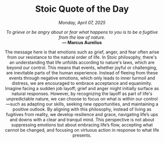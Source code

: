 <h1 align="center">Stoic Quote of the Day</h1>
<p align="center"><em><!--date-start-->Monday, April 07, 2025<!--date-end--></em></p>
<p align="center">
    <em><!--START_SECTION:quote-text-->
To grieve or be angry about or fear what happens to you is to be a fugitive from the law of nature.
<!--END_SECTION:quote-text--></em><br>
    <strong>— <!--START_SECTION:quote-author-->
Marcus Aurelius
<!--END_SECTION:quote-author--></strong>
</p>

<p align="center" style="max-width:600px;margin:0 auto;">
<!--START_SECTION:quote-interpretation-->
The message here is that emotions such as grief, anger, and fear often arise from our resistance to the natural order of life. In Stoic philosophy, there's an understanding that life unfolds according to nature's laws, which are beyond our control. This means that events, whether joyful or challenging, are inevitable parts of the human experience. Instead of fleeing from these events through negative emotions, which only leads to inner turmoil and distress, we are encouraged to embrace acceptance and equanimity. Imagine facing a sudden job layoff; grief and anger might initially surface as natural responses. However, by recognizing the layoff as part of life's unpredictable nature, we can choose to focus on what is within our control—such as adapting our skills, seeking new opportunities, and maintaining a positive outlook. By aligning with this philosophy, instead of living as fugitives from reality, we develop resilience and grace, navigating life’s ups and downs with a clear and tranquil mind. This perspective is not about suppressing emotions but about embracing life’s flow, accepting what cannot be changed, and focusing on virtuous action in response to what life presents.
<!--END_SECTION:quote-interpretation-->
</p>
